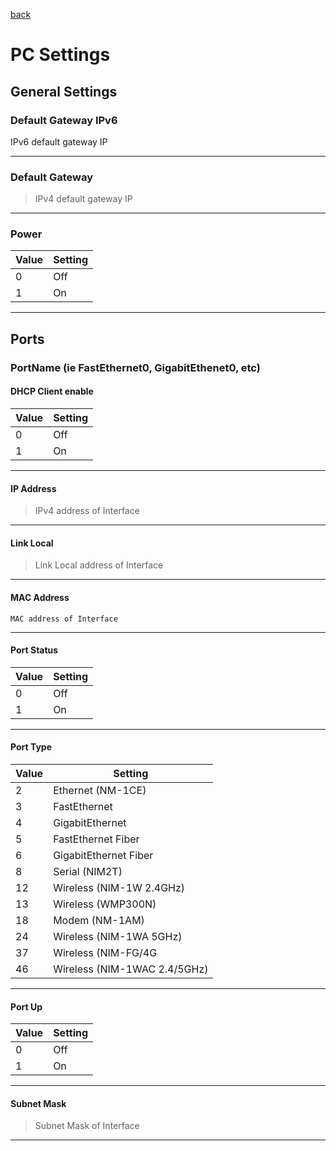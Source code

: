 [back](./README.md)
# PC Settings

## General Settings

### Default Gateway IPv6

  IPv6 default gateway IP

---

### Default Gateway
> IPv4 default gateway IP

---

### Power
Value | Setting
------------ | -------------
0 | Off
1	| On

---

## Ports
### PortName (ie FastEthernet0, GigabitEthenet0, etc)

#### DHCP Client enable
Value | Setting
------------ | -------------
0 | Off
1	| On

---

#### IP Address
> IPv4 address of Interface

---

#### Link Local
> Link Local address of Interface

---

#### MAC Address
    MAC address of Interface

---

#### Port Status
Value | Setting
------------ | -------------
0 | Off
1	| On

---


#### Port Type

Value | Setting
------------ | -------------
2	| Ethernet (NM-1CE)
3	| FastEthernet
4	| GigabitEthernet
5	| FastEthernet Fiber
6	| GigabitEthernet Fiber
8	| Serial (NIM2T)
12	| Wireless (NIM-1W 2.4GHz)
13	| Wireless (WMP300N)
18	| Modem (NM-1AM)
24	| Wireless (NIM-1WA 5GHz)
37	| Wireless (NIM-FG/4G
46	| Wireless (NIM-1WAC 2.4/5GHz)

---

#### Port Up
Value | Setting
------------ | -------------
0 | Off
1	| On

---

#### Subnet Mask
> Subnet Mask of Interface


---

